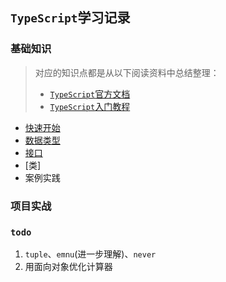 ## `TypeScript`学习记录
### 基础知识
> 对应的知识点都是从以下阅读资料中总结整理：
> * [`TypeScript`官方文档](https://www.tslang.cn/docs/home.html)
> * [`TypeScript`入门教程](https://ts.xcatliu.com/)

* [快速开始](./getting%20start/readme.md)
* [数据类型](./dataTypes/readme.md)
* [接口](./interfaceNote/readme.md)
* [类]
* 案例实践

### 项目实战



### `todo`

1. `tuple`、`emnu`(进一步理解)、`never`
2. 用面向对象优化计算器
